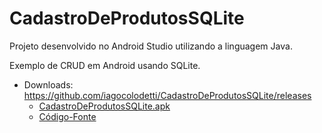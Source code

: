 # CadastroDeProdutosSQLite

Projeto desenvolvido no Android Studio utilizando a linguagem Java.

Exemplo de CRUD em Android usando SQLite.

* Downloads: https://github.com/iagocolodetti/CadastroDeProdutosSQLite/releases
   * [CadastroDeProdutosSQLite.apk](https://github.com/iagocolodetti/CadastroDeProdutosSQLite/releases/download/v1.0/CadastroDeProdutosSQLite.apk "CadastroDeProdutosSQLite.apk")
   * [Código-Fonte](https://github.com/iagocolodetti/CadastroDeProdutosSQLite/archive/v1.0.zip "v1.0.zip")